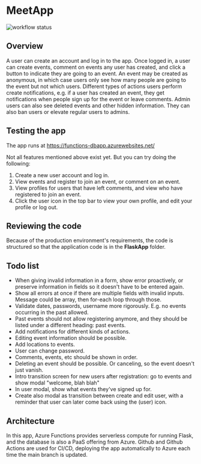 # MeetApp

![workflow status](https://github.com/mikkokallio/dbapp-code/actions/workflows/main_functions-dbapp.yml/badge.svg)

## Overview

A user can create an account and log in to the app. Once logged in, a user can create events, comment on events any user has created, and click a button to indicate they are going to an event. An event may be created as anonymous, in which case users only see how many people are going to the event but not which users. Different types of actions users perform create notifications, e.g. if a user has created an event, they get notifications when people sign up for the event or leave comments. Admin users can also see deleted events and other hidden information. They can also ban users or elevate regular users to admins.

## Testing the app

The app runs at https://functions-dbapp.azurewebsites.net/

Not all features mentioned above exist yet. But you can try doing the following:
1. Create a new user account and log in.
2. View events and register to join an event, or comment on an event.
3. View profiles for users that have left comments, and view who have registered to join an event.
4. Click the user icon in the top bar to view your own profile, and edit your profile or log out.

## Reviewing the code

Because of the production environment's requirements, the code is structured so that the application code is in the **FlaskApp** folder.

## Todo list

* When giving invalid information in a form, show error proactively, or preserve information in fields so it doesn't have to be entered again.
* Show all errors at once if there are multiple fields with invalid inputs. Message could be array, then for-each loop through those.
* Validate dates, passwords, username more rigorously. E.g. no events occurring in the past allowed.
* Past events should not allow registering anymore, and they should be listed under a different heading: past events.
* Add notifications for different kinds of actions.
* Editing event information should be possible.
* Add locations to events.
* User can change password.
* Comments, events, etc should be shown in order.
* Deleting an event should be possible. Or canceling, so the event doesn't just vanish.
* Intro transition screen for new users after registration: go to events and show modal "welcome, blah blah"
* In user modal, show what events they've signed up for.
* Create also modal as transition between create and edit user, with a reminder that user can later come back using the (user) icon.

## Architecture

In this app, Azure Functions provides serverless compute for running Flask, and the database is also a PaaS offering from Azure. Github and Github Actions are used for CI/CD, deploying the app automatically to Azure each time the main branch is updated.
